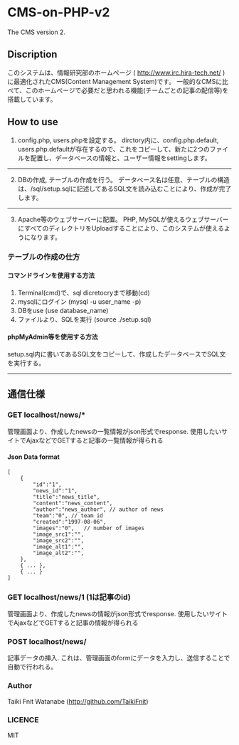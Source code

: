 # CMS-on-PHP-v2
The CMS version 2.

## Discription
このシステムは、情報研究部のホームページ ( http://www.irc.hira-tech.net/ ) に最適化されたCMS(Content Management System)です。
一般的なCMSに比べて、このホームページで必要だと思われる機能(チームごとの記事の配信等)を搭載しています。

## How to use
1. config.php, users.phpを設定する。
dirctory内に、config.php.default, users.php.defaultが存在するので、これをコピーして、新たに2つのファイルを配置し、データベースの情報と、ユーザー情報をsettingします。
---
2. DBの作成, テーブルの作成を行う。
データベース名は任意、テーブルの構造は、/sql/setup.sqlに記述してあるSQL文を読み込むことにより、作成が完了します。
---
3. Apache等のウェブサーバーに配置。
PHP, MySQLが使えるウェブサーバーにすべてのディレクトリをUploadすることにより、このシステムが使えるようになります。

### テーブルの作成の仕方
#### コマンドラインを使用する方法
1. Terminal(cmd)で、sql dicretocryまで移動(cd)
2. mysqlにログイン (mysql -u user_name -p)
3. DBをuse (use database_name)
4. ファイルより、SQLを実行 (source ./setup.sql)

#### phpMyAdmin等を使用する方法
setup.sql内に書いてあるSQL文をコピーして、作成したデータベースでSQL文を実行する。

---

## 通信仕様
### GET localhost/news/*
管理画面より、作成したnewsの一覧情報がjson形式でresponse.
使用したいサイトでAjaxなどでGETすると記事の一覧情報が得られる

#### Json Data format
    [
        {
            "id":"1",
            "news_id":"1",
            "title":"news_title",
            "content":"news_content",
            "author":"news_author", // author of news
            "team":"0", // team id
            "created":"1997-08-06",
            "images":"0",   // number of images
            "image_src1":"",
            "image_src2":"",
            "image_alt1":"",
            "image_alt2":"",
        },
        { ... },
        { ... }
    ]

### GET localhost/news/1 (1は記事のid)
管理画面より、作成したnewsの情報がjson形式でresponse.
使用したいサイトでAjaxなどでGETすると記事の情報が得られる

### POST localhost/news/
記事データの挿入.
これは、管理画面のformにデータを入力し、送信することで自動で行われる。

### Author
Taiki Fnit Watanabe (http://github.com/TaikiFnit)

### LICENCE
MIT